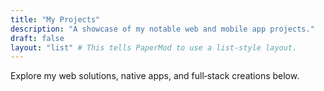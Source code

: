```yaml
---
title: "My Projects"
description: "A showcase of my notable web and mobile app projects."
draft: false
layout: "list" # This tells PaperMod to use a list-style layout.
---      
```

Explore my web solutions, native apps, and full‑stack creations below.